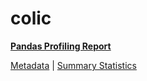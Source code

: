 # colic

[**Pandas Profiling Report**](https://epistasislab.github.io/penn-ml-benchmarks/profile/colic.html)

[Metadata](metadata.yaml) | [Summary Statistics](summary_stats.csv)

